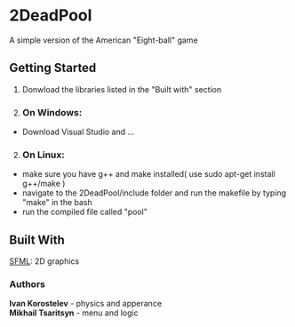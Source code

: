 # 2DeadPool
A simple version of the American "Eight-ball" game
## Getting Started
1. Donwload the libraries listed in the "Built with" section  
2. ### On Windows:  
* Download Visual Studio and ...  
2. ### On Linux:
* make sure you have g++ and make installed( use sudo apt-get install g++/make )
* navigate to the 2DeadPool/include folder and run the makefile by typing "make" in the bash
* run the compiled file called "pool"
## Built With
[SFML](https://www.sfml-dev.org/download.php): 2D graphics
### Authors
**Ivan Korostelev** - physics and apperance  
**Mikhail Tsaritsyn** - menu and logic
